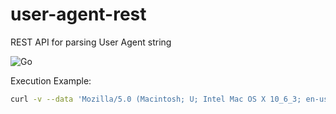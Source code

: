 # user-agent-rest

REST API for parsing User Agent string

![Go](https://github.com/gavrik/user-agent-rest/workflows/Go/badge.svg)

Execution Example:

```bash
curl -v --data 'Mozilla/5.0 (Macintosh; U; Intel Mac OS X 10_6_3; en-us; Silk/1.1.0-80) AppleWebKit/533.16 (KHTML, like Gecko) Version/5.0 Safari/533.16 Silk-Accelerated=true' http://127.0.0.1:8080/ua
```
